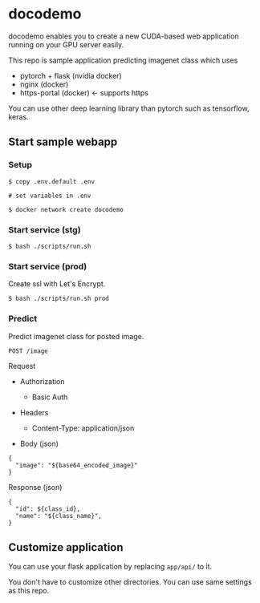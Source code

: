 # docodemo
docodemo enables you to create a new CUDA-based web application running on your GPU server easily.

This repo is sample application predicting imagenet class which uses 
- pytorch + flask (nvidia docker)
- nginx (docker)
- https-portal (docker) <- supports https

You can use other deep learning library than pytorch such as tensorflow, keras.


## Start sample webapp

### Setup
```
$ copy .env.default .env

# set variables in .env

$ docker network create docodemo
```

### Start service (stg)
```
$ bash ./scripts/run.sh
```

### Start service (prod)

Create ssl with Let's Encrypt.

```
$ bash ./scripts/run.sh prod
```

### Predict

Predict imagenet class for posted image.

`POST /image`

Request

- Authorization
  - Basic Auth

- Headers
  - Content-Type: application/json

- Body (json)
```
{
  "image": "${base64_encoded_image}"
}
```

Response (json)
```
{
  "id": ${class_id},
  "name": "${class_name}",
}
```


## Customize application

You can use your flask application by replacing `app/api/` to it.

You don't have to customize other directories.
You can use same settings as this repo.
